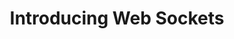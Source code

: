 ---
title: Introducing Web Sockets
authors:
- bruce-lawson
- mike-taylor
tags:
- TAG
- layout: article
---
